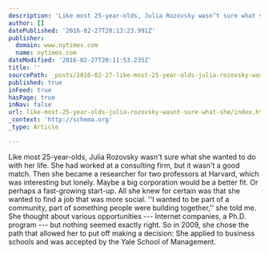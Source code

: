 ```yaml
---
description: 'Like most 25-year-olds, Julia Rozovsky wasn’t sure what she wanted to do with her life. She had worked at a consulting firm, but it wasn’t a good match. Then sh'
author: []
datePublished: '2016-02-27T20:13:23.991Z'
publisher:
  domain: www.nytimes.com
  name: nytimes.com
dateModified: '2016-02-27T20:11:53.235Z'
title: ''
sourcePath: _posts/2016-02-27-like-most-25-year-olds-julia-rozovsky-wasnt-sure-what-she.md
published: true
inFeed: true
hasPage: true
inNav: false
url: like-most-25-year-olds-julia-rozovsky-wasnt-sure-what-she/index.html
_context: 'http://schema.org'
_type: Article

---
```

Like most 25-year-olds, Julia Rozovsky wasn't sure what she wanted to do with her life. She had worked at a consulting firm, but it wasn't a good match. Then she became a researcher for two professors at Harvard, which was interesting but lonely. Maybe a big corporation would be a better fit. Or perhaps a fast-growing start-up. All she knew for certain was that she wanted to find a job that was more social. ''I wanted to be part of a community, part of something people were building together,'' she told me. She thought about various opportunities --- Internet companies, a Ph.D. program --- but nothing seemed exactly right. So in 2009, she chose the path that allowed her to put off making a decision: She applied to business schools and was accepted by the Yale School of Management.